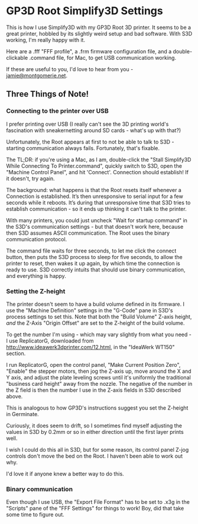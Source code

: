 # GP3D Root Simplify3D Settings

This is how I use Simplify3D with my GP3D Root 3D printer. It seems to be a great printer, hobbled by its slightly weird setup and bad software. With S3D working, I'm really happy with it.

Here are a .fff "FFF profile", a .frm firmware configuration file, and a double-clickable .command file, for Mac, to get USB communication working.

If these are useful to you, I'd love to hear from you - jamie@montgomerie.net.

## Three Things of Note!

### Connecting to the printer over USB

I prefer printing over USB (I really can't see the 3D printing world's fascination with sneakernetting around SD cards - what's up with that?)

Unfortunately, the Root appears at first to not be able to talk to S3D - starting communication always fails. Fortunately, that's fixable.

The TL;DR: if you're using a Mac, as I am, double-click the "Stall Simplify3D While Connecting To Printer.command", quickly switch to S3D, open the "Machine Control Panel", and hit 'Connect'. Connection should establish! If it doesn't, try again.

The background: what happens is that the Root resets itself whenever a Connection is established. It’s then unresponsive to serial input for a few seconds while it reboots. It’s during that unresponsive time that S3D tries to establish communication - so it ends up thinking it can’t talk to the printer.

With many printers, you could just uncheck "Wait for startup command" in the S3D's communication settings - but that doesn't work here, because then S3D assumes ASCII communication. The Root uses the binary communication protocol.

The command file waits for three seconds, to let me click the connect button, then puts the S3D process to sleep for five seconds, to allow the printer to reset, then wakes it up again, by which time the connection is ready to use. S3D correctly intuits that should use binary communication, and everything is happy.


### Setting the Z-height

The printer doesn't seem to have a build volume defined in its firmware. I use the "Machine Definition" settings in the "G-Code" pane in S3D's process settings to set this. Note that both the "Build Volume" Z-axis height, _and_ the Z-Axis "Origin Offset" are set to the Z-height of the build volume.

To get the number I'm using - which may vary slightly from what you need - I use ReplicatorG, downloaded from http://www.ideawerk3dprinter.com/12.html, in the "IdeaWerk WT150" section. 

I run ReplicatorG, open the control panel, "Make Current Position Zero", "Enable" the stepper motors, then jog the Z-axis up, move around the X and Y axis, and adjust the plate leveling screws until it's uniformly the traditional "business card height" away from the nozzle. The negative of the number in the Z field is then the number I use in the Z-axis fields in S3D described above.

This is analogous to how GP3D's instructions suggest you set the Z-height in Germinate.

Curiously, it does seem to drift, so I sometimes find myself adjusting the values in S3D by 0.2mm or so in either direction until the first layer prints well.

I wish I could do this all in S3D, but for some reason, its control panel Z-jog controls don't move the bed on the Root. I haven't been able to work out why.

I'd love it if anyone knew a better way to do this.


### Binary communication

Even though I use USB, the "Export File Format" has to be set to .x3g in the "Scripts" pane of the "FFF Settings" for things to work! Boy, did that take some time to figure out.
